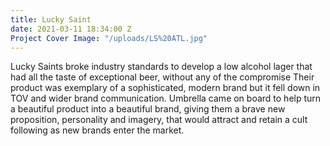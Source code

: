 ```yaml
---
title: Lucky Saint
date: 2021-03-11 18:34:00 Z
Project Cover Image: "/uploads/LS%20ATL.jpg"
---
```


Lucky Saints broke industry standards to develop a low alcohol lager that had all the taste of exceptional beer, without any of the compromise Their product  was exemplary of a sophisticated, modern brand but it fell down in TOV and wider brand communication. Umbrella came on board to help turn a beautiful product into a beautiful brand, giving them a brave new proposition, personality and imagery, that would attract and retain a cult following as new brands enter the market.